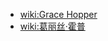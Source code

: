 - [wiki:Grace Hopper](https://en.wikipedia.org/wiki/Grace_Hopper)
- [wiki:葛丽丝·霍普](https://zh.wikipedia.org/wiki/%E8%91%9B%E9%BA%97%E7%B5%B2%C2%B7%E9%9C%8D%E6%99%AE)
